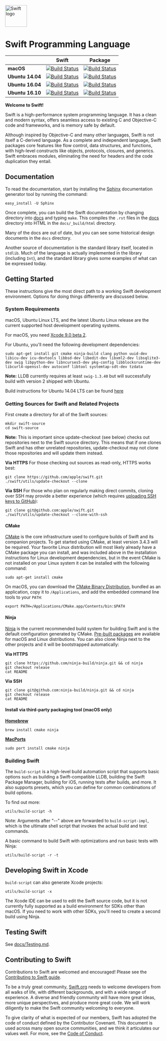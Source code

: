 <img src="https://swift.org/assets/images/swift.svg" alt="Swift logo" height="70" >

# Swift Programming Language

| | **Swift** | **Package** |
|---|:---:|:---:|
|**macOS**         |[![Build Status](https://ci.swift.org/job/oss-swift-incremental-RA-osx/badge/icon)](https://ci.swift.org/job/oss-swift-incremental-RA-osx)|[![Build Status](https://ci.swift.org/job/oss-swift-package-osx/badge/icon)](https://ci.swift.org/job/oss-swift-package-osx)|
|**Ubuntu 14.04** |[![Build Status](https://ci.swift.org/job/oss-swift-incremental-RA-linux-ubuntu-14_04/badge/icon)](https://ci.swift.org/job/oss-swift-incremental-RA-linux-ubuntu-14_04)|[![Build Status](https://ci.swift.org/job/oss-swift-package-linux-ubuntu-14_04/badge/icon)](https://ci.swift.org/job/oss-swift-package-linux-ubuntu-14_04)|
|**Ubuntu 16.04** |[![Build Status](https://ci.swift.org/job/oss-swift-incremental-RA-linux-ubuntu-16_04/badge/icon)](https://ci.swift.org/job/oss-swift-incremental-RA-linux-ubuntu-16_04)|[![Build Status](https://ci.swift.org/job/oss-swift-package-linux-ubuntu-16_04/badge/icon)](https://ci.swift.org/job/oss-swift-package-linux-ubuntu-16_04)|
|**Ubuntu 16.10** |[![Build Status](https://ci.swift.org/job/oss-swift-incremental-RA-linux-ubuntu-16_10/badge/icon)](https://ci.swift.org/job/oss-swift-incremental-RA-linux-ubuntu-16_10)|[![Build Status](https://ci.swift.org/job/oss-swift-package-linux-ubuntu-16_10/badge/icon)](https://ci.swift.org/job/oss-swift-package-linux-ubuntu-16_10)|

**Welcome to Swift!**

Swift is a high-performance system programming language.  It has a clean
and modern syntax, offers seamless access to existing C and Objective-C code
and frameworks, and is memory safe by default.

Although inspired by Objective-C and many other languages, Swift is not itself a
C-derived language. As a complete and independent language, Swift packages core
features like flow control, data structures, and functions, with high-level
constructs like objects, protocols, closures, and generics. Swift embraces
modules, eliminating the need for headers and the code duplication they entail.


## Documentation

To read the documentation, start by installing the
[Sphinx](http://sphinx-doc.org) documentation generator tool by running the command:

`easy_install -U Sphinx`

Once complete, you can build the Swift documentation by changing directory into
[docs](https://github.com/apple/swift/tree/master/docs) and typing `make`. This compiles the `.rst` files in the [docs](https://github.com/apple/swift/tree/master/docs) directory
into HTML in the `docs/_build/html` directory.

Many of the docs are out of date, but you can see some historical design
documents in the `docs` directory.

Another source of documentation is the standard library itself, located in
`stdlib`. Much of the language is actually implemented in the library
(including `Int`), and the standard library gives some examples of what can be
expressed today.


## Getting Started

These instructions give the most direct path to a working Swift
development environment. Options for doing things differently are
discussed below.


### System Requirements

macOS, Ubuntu Linux LTS, and the latest Ubuntu Linux release are the current
supported host development operating systems.

For macOS, you need [Xcode 9.0 beta 2](https://developer.apple.com/xcode/downloads/).

For Ubuntu, you'll need the following development dependencies:

    sudo apt-get install git cmake ninja-build clang python uuid-dev libicu-dev icu-devtools libbsd-dev libedit-dev libxml2-dev libsqlite3-dev swig libpython-dev libncurses5-dev pkg-config libblocksruntime-dev libcurl4-openssl-dev autoconf libtool systemtap-sdt-dev tzdata

**Note:** LLDB currently requires at least `swig-1.3.40` but will successfully build
with version 2 shipped with Ubuntu.

Build instructions for Ubuntu 14.04 LTS can be found [here](docs/Ubuntu14.md)

### Getting Sources for Swift and Related Projects

First create a directory for all of the Swift sources:

    mkdir swift-source
    cd swift-source

**Note:** This is important since update-checkout (see below) checks out
repositories next to the Swift source directory. This means that if one clones
Swift and has other unrelated repositories, update-checkout may not clone those
repositories and will update them instead.

**Via HTTPS**  For those checking out sources as read-only, HTTPS works best:

    git clone https://github.com/apple/swift.git
    ./swift/utils/update-checkout --clone

**Via SSH**  For those who plan on regularly making direct commits,
cloning over SSH may provide a better experience (which requires
[uploading SSH keys to GitHub](https://help.github.com/articles/adding-a-new-ssh-key-to-your-github-account/)):

    git clone git@github.com:apple/swift.git
    ./swift/utils/update-checkout --clone-with-ssh

#### CMake
[CMake](https://cmake.org) is the core infrastructure used to configure builds of
Swift and its companion projects.  To get started using CMake, at least version 3.4.3 will be required. 
Your favorite Linux distribution will most likely already have a CMake package you can install, and was included above in the installation instructions for Linux development dependencies, but in the event CMake is not installed on your Linux system it can be installed with the following command:

``` 
sudo apt-get install cmake
```

On macOS, you can download the [CMake Binary Distribution](https://cmake.org/download),
bundled as an application, copy it to `/Applications`, and add the embedded
command line tools to your `PATH`:

    export PATH=/Applications/CMake.app/Contents/bin:$PATH

#### Ninja
[Ninja](https://ninja-build.org) is the current recommended build system
for building Swift and is the default configuration generated by CMake. [Pre-built
packages](https://github.com/ninja-build/ninja/wiki/Pre-built-Ninja-packages)
are available for macOS and Linux distributions. You can also clone Ninja
next to the other projects and it will be bootstrapped automatically:

**Via HTTPS**

    git clone https://github.com/ninja-build/ninja.git && cd ninja
    git checkout release
    cat README

**Via SSH**

    git clone git@github.com:ninja-build/ninja.git && cd ninja
    git checkout release
    cat README

#### Install via third-party packaging tool (macOS only)

**[Homebrew](https://brew.sh/)**

    brew install cmake ninja

**[MacPorts](https://macports.org)**

    sudo port install cmake ninja

### Building Swift

The `build-script` is a high-level build automation script that supports basic
options such as building a Swift-compatible LLDB, building the Swift Package
Manager, building for iOS, running tests after builds, and more. It also
supports presets, which you can define for common combinations of build options.

To find out more:

    utils/build-script -h

Note: Arguments after "--" above are forwarded to `build-script-impl`, which is
the ultimate shell script that invokes the actual build and test commands.

A basic command to build Swift with optimizations and run basic tests with
Ninja:

    utils/build-script -r -t

## Developing Swift in Xcode

`build-script` can also generate Xcode projects:

    utils/build-script -x

The Xcode IDE can be used to edit the Swift source code, but it is not currently
fully supported as a build environment for SDKs other than macOS. If you need to
work with other SDKs, you'll need to create a second build using Ninja.

## Testing Swift

See [docs/Testing.md](docs/Testing.md).

## Contributing to Swift

Contributions to Swift are welcomed and encouraged! Please see the [Contributing to Swift guide](https://swift.org/contributing/).

To be a truly great community, [Swift.org](https://swift.org/) needs to welcome developers from all
walks of life, with different backgrounds, and with a wide range of experience.
A diverse and friendly community will have more great ideas, more unique
perspectives, and produce more great code. We will work diligently to make the
Swift community welcoming to everyone.

To give clarity of what is expected of our members, Swift has adopted the
code of conduct defined by the Contributor Covenant. This document is used
across many open source communities, and we think it articulates our values
well. For more, see the [Code of Conduct](https://swift.org/community/#code-of-conduct).
